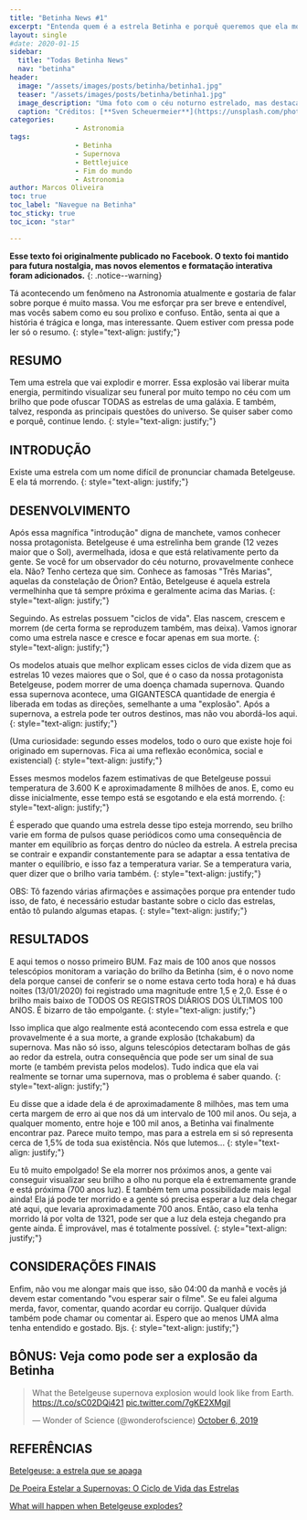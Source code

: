 ```yaml
---
title: "Betinha News #1"
excerpt: "Entenda quem é a estrela Betinha e porquê queremos que ela morra."
layout: single
#date: 2020-01-15
sidebar:
  title: "Todas Betinha News"
  nav: "betinha"
header:
  image: "/assets/images/posts/betinha/betinha1.jpg"
  teaser: "/assets/images/posts/betinha/betinha1.jpg"
  image_description: "Uma foto com o céu noturno estrelado, mas destacando uma estrela maior e mais azulada no centro."
  caption: "Créditos: [**Sven Scheuermeier**](https://unsplash.com/photos/tqzqzH8hb5A) "
categories: 
                - Astronomia          
tags: 
                - Betinha
                - Supernova
                - Bettlejuice
                - Fim do mundo      
                - Astronomia       
author: Marcos Oliveira
toc: true
toc_label: "Navegue na Betinha"
toc_sticky: true
toc_icon: "star"

---
```

**Esse texto foi originalmente publicado no Facebook. O texto foi mantido para futura nostalgia, mas novos elementos e formatação interativa foram adicionados.**
{: .notice--warning}

Tá acontecendo um fenômeno na Astronomia atualmente e gostaria de falar sobre porque é muito massa. Vou me esforçar pra ser breve e entendível, mas vocês sabem como eu sou prolixo e confuso. Então, senta ai que a história é trágica e longa, mas interessante. Quem estiver com pressa pode ler só o resumo.
{: style="text-align: justify;"}

## **RESUMO**

Tem uma estrela que vai explodir e morrer. Essa explosão vai liberar muita energia, permitindo visualizar seu funeral por muito tempo no céu com um brilho que pode ofuscar TODAS as estrelas de uma galáxia. E também, talvez, responda as principais questões do universo. Se quiser saber como e porquê, continue lendo.
{: style="text-align: justify;"}

## **INTRODUÇÃO**

Existe uma estrela com um nome difícil de pronunciar chamada Betelgeuse. E ela tá morrendo.
{: style="text-align: justify;"}

## **DESENVOLVIMENTO**

Após essa magnífica "introdução" digna de manchete, vamos conhecer nossa protagonista. Betelgeuse é uma estrelinha bem grande (12 vezes maior que o Sol), avermelhada, idosa e que está relativamente perto da gente. Se você for um observador do céu noturno, provavelmente conhece ela. Não? Tenho certeza que sim. Conhece as famosas "Três Marias", aquelas da constelação de Órion? Então, Betelgeuse é aquela estrela vermelhinha que tá sempre próxima e geralmente acima das Marias.
{: style="text-align: justify;"}

Seguindo. As estrelas possuem "ciclos de vida". Elas nascem, crescem e morrem (de certa forma se reproduzem também, mas deixa). Vamos ignorar como uma estrela nasce e cresce e focar apenas em sua morte.
{: style="text-align: justify;"}

Os modelos atuais que melhor explicam esses ciclos de vida dizem que as estrelas 10 vezes maiores que o Sol, que é o caso da nossa protagonista Betelgeuse, podem morrer de uma doença chamada supernova. Quando essa supernova acontece, uma GIGANTESCA quantidade de energia é liberada em todas as direções, semelhante a uma "explosão". Após a supernova, a estrela pode ter outros destinos, mas não vou abordá-los aqui.
{: style="text-align: justify;"}

(Uma curiosidade: segundo esses modelos, todo o ouro que existe hoje foi originado em supernovas. Fica ai uma reflexão econômica, social e existencial)
{: style="text-align: justify;"}

Esses mesmos modelos fazem estimativas de que Betelgeuse possui temperatura de 3.600 K e aproximadamente 8 milhões de anos. E, como eu disse inicialmente, esse tempo está se esgotando e ela está morrendo.
{: style="text-align: justify;"}

É esperado que quando uma estrela desse tipo esteja morrendo, seu brilho varie em forma de pulsos quase periódicos como uma consequência de manter em equilíbrio as forças dentro do núcleo da estrela. A estrela precisa se contrair e expandir constantemente para se adaptar a essa tentativa de manter o equilíbrio, e isso faz a temperatura variar. Se a temperatura varia, quer dizer que o brilho varia também.
{: style="text-align: justify;"}

OBS: Tô fazendo várias afirmações e assimações porque pra entender tudo isso, de fato, é necessário estudar bastante sobre o ciclo das estrelas, então tô pulando algumas etapas.
{: style="text-align: justify;"}

## **RESULTADOS**

E aqui temos o nosso primeiro BUM. Faz mais de 100 anos que nossos telescópios monitoram a variação do brilho da Betinha (sim, é o novo nome dela porque cansei de conferir se o nome estava certo toda hora) e há duas noites (13/01/2020) foi registrado uma magnitude entre 1,5 e 2,0. Esse é o brilho mais baixo de TODOS OS REGISTROS DIÁRIOS DOS ÚLTIMOS 100 ANOS. É bizarro de tão empolgante.
{: style="text-align: justify;"}

Isso implica que algo realmente está acontecendo com essa estrela e que provavelmente é a sua morte, a grande explosão (tchakabum) da supernova. Mas não só isso, alguns telescópios detectaram bolhas de gás ao redor da estrela, outra consequência que pode ser um sinal de sua morte (e também prevista pelos modelos). Tudo indica que ela vai realmente se tornar uma supernova, mas o problema é saber quando.
{: style="text-align: justify;"}

Eu disse que a idade dela é de aproximadamente 8 milhões, mas tem uma certa margem de erro ai que nos dá um intervalo de 100 mil anos. Ou seja, a qualquer momento, entre hoje e 100 mil anos, a Betinha vai finalmente encontrar paz. Parece muito tempo, mas para a estrela em si só representa cerca de 1,5% de toda sua existência. Nós que lutemos...
{: style="text-align: justify;"}

Eu tô muito empolgado! Se ela morrer nos próximos anos, a gente vai conseguir visualizar seu brilho a olho nu porque ela é extremamente grande e está próxima (700 anos luz). E também tem uma possibilidade mais legal ainda! Ela já pode ter morrido e a gente só precisa esperar a luz dela chegar até aqui, que levaria aproximadamente 700 anos. Então, caso ela tenha morrido lá por volta de 1321, pode ser que a luz dela esteja chegando pra gente ainda. É improvável, mas é totalmente possível.
{: style="text-align: justify;"}

## **CONSIDERAÇÕES FINAIS**

Enfim, não vou me alongar mais que isso, são 04:00 da manhã e vocês já devem estar comentando "vou esperar sair o filme". Se eu falei alguma merda, favor, comentar, quando acordar eu corrijo. Qualquer dúvida também pode chamar ou comentar ai. Espero que ao menos UMA alma tenha entendido e gostado. Bjs.
{: style="text-align: justify;"}

## **BÔNUS: Veja como pode ser a explosão da Betinha**

<blockquote class="twitter-tweet"><p lang="en" dir="ltr">What the Betelgeuse supernova explosion would look like from Earth. <a href="https://t.co/sC02DQi421">https://t.co/sC02DQi421</a> <a href="https://t.co/7gKE2XMgjI">pic.twitter.com/7gKE2XMgjI</a></p>&mdash; Wonder of Science (@wonderofscience) <a href="https://twitter.com/wonderofscience/status/1180847103557304322?ref_src=twsrc%5Etfw">October 6, 2019</a></blockquote> <script async src="https://platform.twitter.com/widgets.js" charset="utf-8"></script> 

## **REFERÊNCIAS**

[Betelgeuse: a estrela que se apaga](https://g1.globo.com/ciencia-e-saude/blog/cassio-barbosa/noticia/2020/01/14/betelgeuse-a-estrela-que-se-apaga.ghtml)

[De Poeira Estelar a Supernovas: O Ciclo de Vida das Estrelas](https://youtu.be/1wPSGIV84aI)

[What will happen when Betelgeuse explodes?](https://medium.com/starts-with-a-bang/what-will-happen-when-betelgeuse-explodes-df5b04164b2)
